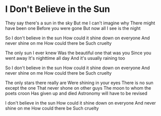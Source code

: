 # I Don't Believe in the Sun

They say there's a sun in the sky
But me I can't imagine why
There might have been one
Before you were gone
But now all I see is the night

So I don't believe in the sun
How could it shine down on everyone
And never shine on me
How could there be
Such cruelty

The only sun I ever knew
Was the beautiful one that was you
Since you went away
It's nighttime all day
And it's usually raining too

So I don't believe in the sun
How could it shine down on everyone
And never shine on me
How could there be
Such cruelty

The only stars there really are
Were shining in your eyes
There is no sun except the one
That never shone on other guys
The moon to whom the poets croon
Has given up and died
Astronomy will have to be revised

I don't believe in the sun
How could it shine down on everyone
And never shine on me
How could there be
Such cruelty

